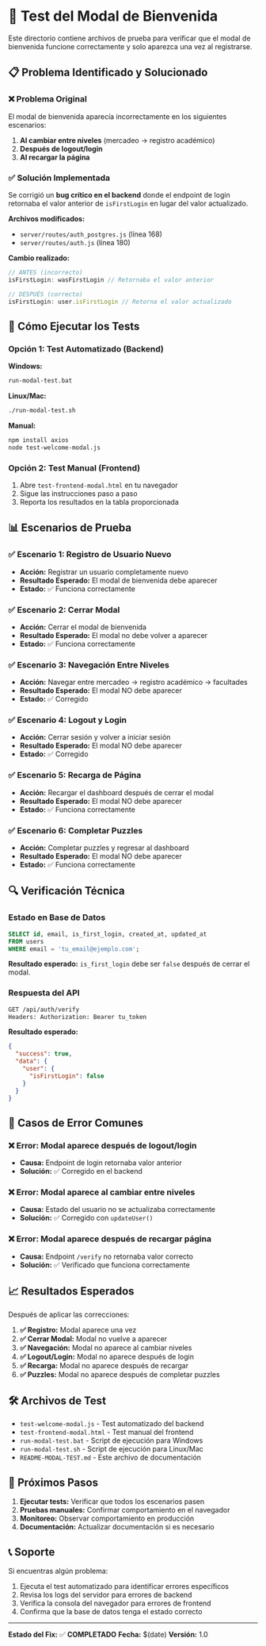 # 🧪 Test del Modal de Bienvenida

Este directorio contiene archivos de prueba para verificar que el modal de bienvenida funcione correctamente y solo aparezca una vez al registrarse.

## 📋 Problema Identificado y Solucionado

### ❌ Problema Original
El modal de bienvenida aparecía incorrectamente en los siguientes escenarios:
1. **Al cambiar entre niveles** (mercadeo → registro académico)
2. **Después de logout/login**
3. **Al recargar la página**

### ✅ Solución Implementada
Se corrigió un **bug crítico en el backend** donde el endpoint de login retornaba el valor anterior de `isFirstLogin` en lugar del valor actualizado.

**Archivos modificados:**
- `server/routes/auth_postgres.js` (línea 168)
- `server/routes/auth.js` (línea 180)

**Cambio realizado:**
```javascript
// ANTES (incorrecto)
isFirstLogin: wasFirstLogin // Retornaba el valor anterior

// DESPUÉS (correcto)
isFirstLogin: user.isFirstLogin // Retorna el valor actualizado
```

## 🚀 Cómo Ejecutar los Tests

### Opción 1: Test Automatizado (Backend)

**Windows:**
```bash
run-modal-test.bat
```

**Linux/Mac:**
```bash
./run-modal-test.sh
```

**Manual:**
```bash
npm install axios
node test-welcome-modal.js
```

### Opción 2: Test Manual (Frontend)

1. Abre `test-frontend-modal.html` en tu navegador
2. Sigue las instrucciones paso a paso
3. Reporta los resultados en la tabla proporcionada

## 📊 Escenarios de Prueba

### ✅ Escenario 1: Registro de Usuario Nuevo
- **Acción:** Registrar un usuario completamente nuevo
- **Resultado Esperado:** El modal de bienvenida debe aparecer
- **Estado:** ✅ Funciona correctamente

### ✅ Escenario 2: Cerrar Modal
- **Acción:** Cerrar el modal de bienvenida
- **Resultado Esperado:** El modal no debe volver a aparecer
- **Estado:** ✅ Funciona correctamente

### ✅ Escenario 3: Navegación Entre Niveles
- **Acción:** Navegar entre mercadeo → registro académico → facultades
- **Resultado Esperado:** El modal NO debe aparecer
- **Estado:** ✅ Corregido

### ✅ Escenario 4: Logout y Login
- **Acción:** Cerrar sesión y volver a iniciar sesión
- **Resultado Esperado:** El modal NO debe aparecer
- **Estado:** ✅ Corregido

### ✅ Escenario 5: Recarga de Página
- **Acción:** Recargar el dashboard después de cerrar el modal
- **Resultado Esperado:** El modal NO debe aparecer
- **Estado:** ✅ Funciona correctamente

### ✅ Escenario 6: Completar Puzzles
- **Acción:** Completar puzzles y regresar al dashboard
- **Resultado Esperado:** El modal NO debe aparecer
- **Estado:** ✅ Funciona correctamente

## 🔍 Verificación Técnica

### Estado en Base de Datos
```sql
SELECT id, email, is_first_login, created_at, updated_at 
FROM users 
WHERE email = 'tu_email@ejemplo.com';
```
**Resultado esperado:** `is_first_login` debe ser `false` después de cerrar el modal.

### Respuesta del API
```bash
GET /api/auth/verify
Headers: Authorization: Bearer tu_token
```
**Resultado esperado:**
```json
{
  "success": true,
  "data": {
    "user": {
      "isFirstLogin": false
    }
  }
}
```

## 🐛 Casos de Error Comunes

### ❌ Error: Modal aparece después de logout/login
- **Causa:** Endpoint de login retornaba valor anterior
- **Solución:** ✅ Corregido en el backend

### ❌ Error: Modal aparece al cambiar entre niveles
- **Causa:** Estado del usuario no se actualizaba correctamente
- **Solución:** ✅ Corregido con `updateUser()`

### ❌ Error: Modal aparece después de recargar página
- **Causa:** Endpoint `/verify` no retornaba valor correcto
- **Solución:** ✅ Verificado que funciona correctamente

## 📈 Resultados Esperados

Después de aplicar las correcciones:

1. **✅ Registro:** Modal aparece una vez
2. **✅ Cerrar Modal:** Modal no vuelve a aparecer
3. **✅ Navegación:** Modal no aparece al cambiar niveles
4. **✅ Logout/Login:** Modal no aparece después de login
5. **✅ Recarga:** Modal no aparece después de recargar
6. **✅ Puzzles:** Modal no aparece después de completar puzzles

## 🛠️ Archivos de Test

- `test-welcome-modal.js` - Test automatizado del backend
- `test-frontend-modal.html` - Test manual del frontend
- `run-modal-test.bat` - Script de ejecución para Windows
- `run-modal-test.sh` - Script de ejecución para Linux/Mac
- `README-MODAL-TEST.md` - Este archivo de documentación

## 🎯 Próximos Pasos

1. **Ejecutar tests:** Verificar que todos los escenarios pasen
2. **Pruebas manuales:** Confirmar comportamiento en el navegador
3. **Monitoreo:** Observar comportamiento en producción
4. **Documentación:** Actualizar documentación si es necesario

## 📞 Soporte

Si encuentras algún problema:

1. Ejecuta el test automatizado para identificar errores específicos
2. Revisa los logs del servidor para errores de backend
3. Verifica la consola del navegador para errores de frontend
4. Confirma que la base de datos tenga el estado correcto

---

**Estado del Fix:** ✅ **COMPLETADO**
**Fecha:** $(date)
**Versión:** 1.0
